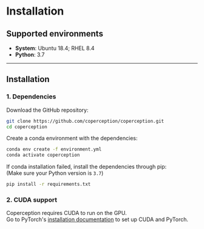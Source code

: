 # Installation

## Supported environments
- **System**: Ubuntu 18.4; RHEL 8.4
- **Python**: 3.7
---
## Installation
### 1. Dependencies
Download the GitHub repository:
```bash
git clone https://github.com/coperception/coperception.git
cd coperception
```

Create a conda environment with the dependencies:
```bash
conda env create -f environment.yml
conda activate coperception
```

If conda installation failed, install the dependencies through pip:  
(Make sure your Python version is `3.7`)
```bash
pip install -r requirements.txt
```

### 2. CUDA support
Coperception requires CUDA to run on the GPU.  
Go to PyTorch's [installation documentation](https://pytorch.org/get-started/locally/) to set up CUDA and PyTorch.